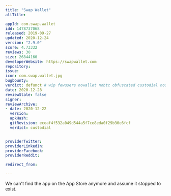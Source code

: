 ```yaml
---
title: "Swap Wallet"
altTitle: 

appId: com.swap.wallet
idd: 1478737068
released: 2019-09-27
updated: 2020-12-24
version: "2.9.0"
score: 4.73332
reviews: 30
size: 26844160
developerWebsite: https://swapwallet.com
repository: 
issue: 
icon: com.swap.wallet.jpg
bugbounty: 
verdict: defunct # wip fewusers nowallet nobtc obfuscated custodial nosource nonverifiable reproducible bounty defunct
date: 2020-12-28
reviewStale: false
signer: 
reviewArchive:
- date: 2020-12-22
  version: 
  apkHash: 
  gitRevision: eceaf4f532a049d544a5f7ce8eda0f29b30e6fcf
  verdict: custodial


providerTwitter: 
providerLinkedIn: 
providerFacebook: 
providerReddit: 

redirect_from:

---
```


We can't find the app on the App Store anymore and assume it stopped
to exist.
